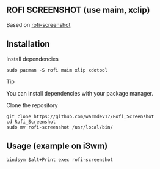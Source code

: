 ## ROFI SCREENSHOT (use maim, xclip)

Based on [rofi-screenshot](https://github.com/ceuk/rofi-screenshot)

## Installation

Install dependencies

```
sudo pacman -S rofi maim xlip xdotool
```

> [!TIP]
> You can install dependencies with your package manager.

Clone the repository

```
git clone https://github.com/warmdev17/Rofi_Screenshot
cd Rofi_Screenshot
sudo mv rofi-screenshot /usr/local/bin/
```

## Usage (example on i3wm)

```
bindsym $alt+Print exec rofi-screenshot
```
